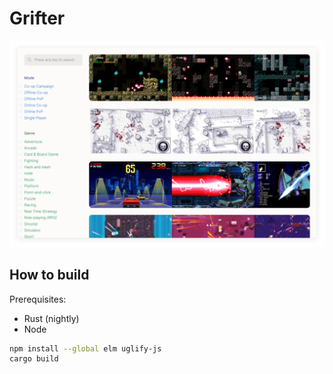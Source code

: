 # Grifter

[![screenshot](screenshot.png)](http://135.148.41.3:8000/)

## How to build

Prerequisites:

- Rust (nightly)
- Node

```bash
npm install --global elm uglify-js
cargo build
```
